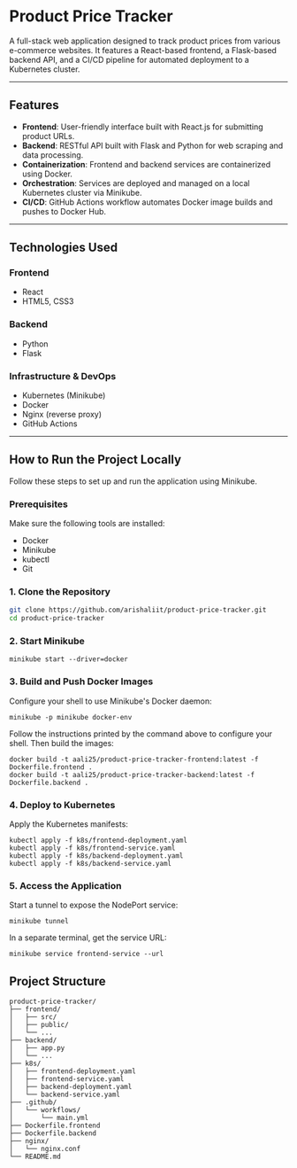 # Product Price Tracker

A full-stack web application designed to track product prices from various e-commerce websites. It features a React-based frontend, a Flask-based backend API, and a CI/CD pipeline for automated deployment to a Kubernetes cluster.

---

## Features

- **Frontend**: User-friendly interface built with React.js for submitting product URLs.
- **Backend**: RESTful API built with Flask and Python for web scraping and data processing.
- **Containerization**: Frontend and backend services are containerized using Docker.
- **Orchestration**: Services are deployed and managed on a local Kubernetes cluster via Minikube.
- **CI/CD**: GitHub Actions workflow automates Docker image builds and pushes to Docker Hub.

---

## Technologies Used

### Frontend
- React
- HTML5, CSS3

### Backend
- Python
- Flask

### Infrastructure & DevOps
- Kubernetes (Minikube)
- Docker
- Nginx (reverse proxy)
- GitHub Actions

---

## How to Run the Project Locally

Follow these steps to set up and run the application using Minikube.

### Prerequisites

Make sure the following tools are installed:

- Docker
- Minikube
- kubectl
- Git

### 1. Clone the Repository

```bash
git clone https://github.com/arishaliit/product-price-tracker.git
cd product-price-tracker
```


### 2. Start Minikube
```
minikube start --driver=docker
```
### 3. Build and Push Docker Images
Configure your shell to use Minikube's Docker daemon:
```
minikube -p minikube docker-env
```

Follow the instructions printed by the command above to configure your shell.
Then build the images:
```
docker build -t aali25/product-price-tracker-frontend:latest -f Dockerfile.frontend .
docker build -t aali25/product-price-tracker-backend:latest -f Dockerfile.backend .
```

### 4. Deploy to Kubernetes

Apply the Kubernetes manifests:
```
kubectl apply -f k8s/frontend-deployment.yaml
kubectl apply -f k8s/frontend-service.yaml
kubectl apply -f k8s/backend-deployment.yaml
kubectl apply -f k8s/backend-service.yaml
```

### 5. Access the Application
Start a tunnel to expose the NodePort service:
```
minikube tunnel
```


In a separate terminal, get the service URL:
```
minikube service frontend-service --url
```

## Project Structure
```
product-price-tracker/
├── frontend/
│   ├── src/
│   ├── public/
│   └── ...
├── backend/
│   ├── app.py
│   └── ...
├── k8s/
│   ├── frontend-deployment.yaml
│   ├── frontend-service.yaml
│   ├── backend-deployment.yaml
│   └── backend-service.yaml
├── .github/
│   └── workflows/
│       └── main.yml
├── Dockerfile.frontend
├── Dockerfile.backend
├── nginx/
│   └── nginx.conf
└── README.md
```
